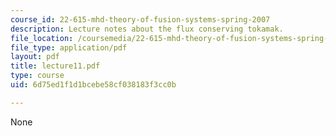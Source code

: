 ```yaml
---
course_id: 22-615-mhd-theory-of-fusion-systems-spring-2007
description: Lecture notes about the flux conserving tokamak.
file_location: /coursemedia/22-615-mhd-theory-of-fusion-systems-spring-2007/6d75ed1f1d1bcebe58cf038183f3cc0b_lecture11.pdf
file_type: application/pdf
layout: pdf
title: lecture11.pdf
type: course
uid: 6d75ed1f1d1bcebe58cf038183f3cc0b

---
```

None